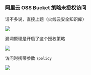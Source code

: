 ### 阿里云 OSS Bucket 策略未授权访问

话不多说，直接上题（火线云安全知识库）

![](https://pic1.imgdb.cn/item/68a2cc6858cb8da5c82e10b9.png)

漏洞原理是开启了这个授权策略

![](https://pic1.imgdb.cn/item/68a41bab58cb8da5c8371e04.png)

访问时携带参数 `?policy`

![](https://pic1.imgdb.cn/item/68a41bf158cb8da5c83722bc.png)